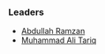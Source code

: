 ### Leaders
* [Abdullah Ramzan](mailto:abdullah.ramzan@owasp.org)
* [Muhammad Ali Tariq](mailto:muhammad.alitariq@owasp.org)
